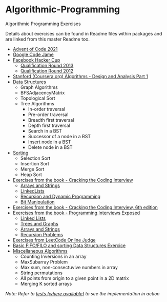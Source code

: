Algorithmic-Programming
=======================

Algorithmic Programming Exercises

Details about exercises can be found in Readme files within packages and are linked from this master Readme too.

* [Advent of Code 2021](src/main/java/com/anuragkapur/aoc2021)
* [Google Code Jame](src/main/java/com/anuragkapur/googlecodejam)
* [Facebook Hacker Cup](src/main/java/com/anuragkapur/fb)
    * [Qualification Round 2013](src/main/java/com/anuragkapur/fb/hackercup2013/qr)
    * [Qualification Round 2012](src/main/java/com/anuragkapur/fb/hackercup2012/qr)
* [Stanford (Coursera.org) Algorithms - Design and Analysis Part 1](src/main/java/com/anuragkapur/ada1)
* [Data Structures](src/main/java/com/anuragkapur/ds)
    * Graph Algorithms
    * BFSAdjacencyMatrix
    * Topological Sort
    * Tree Algorithms
        * In-order traversal
        * Pre-order traversal
        * Breadth first traversal
        * Depth first traversal
        * Search in a BST
        * Successor of a node in a BST
        * Insert node in a BST
        * Delete node in a BST
* [Sorting](src/main/java/com/anuragkapur/sorting) 
    * Selection Sort
    * Insertion Sort
    * Merge Sort
    * Heap Sort
* [Exercises from the book - Cracking the Coding Interview](src/main/java/com/anuragkapur/ctci)
    * [Arrays and Strings](src/main/java/com/anuragkapur/ctci/arraysandstrings)
    * [LinkedLists](src/main/java/com/anuragkapur/ctci/linkedlists)
    * [Recursion and Dynamic Programming](src/main/java/com/anuragkapur/ctci/recursionanddp)
    * [Bit Manipulation](src/main/java/com/anuragkapur/ctci/bitmanipulation)
* [Exercises from the book - Cracking the Coding Interview, 6th edition](src/main/java/com/anuragkapur/ctci6ed)
* [Exercises from the book - Programming Interviews Exposed](src/main/java/com/anuragkapur/pie)
    * [Linked Lists](src/main/java/com/anuragkapur/pie/linkedlists)
    * [Trees and Graphs](src/main/java/com/anuragkapur/pie/teesandgraphs)
    * [Arrays and Strings](src/main/java/com/anuragkapur/pie/arraysandstrings)
    * [Recursion Problems](src/main/java/com/anuragkapur/pie/recursion)
* [Exercises from LeetCode Online Judge](src/main/java/com/anuragkapur/leetcode)	
* [Basic FIFO/FILO and sorting Data Structures Exercice](src/main/java/com/anuragkapur/wgsn)
* [Miscellaneous Algorithms](src/main/java/com/anuragkapur/misc)
    * Counting Inversions in an array
    * MaxSubarray Problem
    * Max sum, non-consectuvive numbers in array
    * String permutations
    * All points from origin to a given point in a 2D matrix
    * Merging K sorted arrays
	
_Note: Refer to [tests (where available)](src/test/java/com/anuragkapur/) to see the implementation in action_	